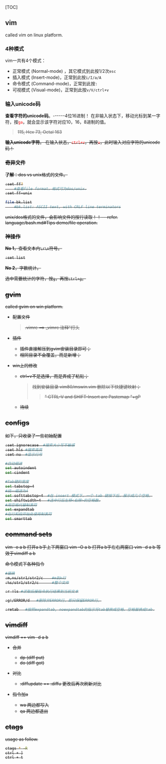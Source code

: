 [TOC]

## vim

called vim on linux platform.

### 4种模式

vim一共有4个模式：

- 正常模式 (Normal-mode) ，其它模式到此按1/2次`esc`
- 插入模式 (Insert-mode)，正常到此按`i/I/a/A`
- 命令模式 (Command-mode)，正常到此按`:`
- 可视模式 (Visual-mode)，正常到此按`v/V/ctrl+v`



### 输入unicode码

**查看字符的unicode码**。------4位16进制！
在非输入状态下，移动光标到某一字符，按<font color=red>`ga`</font>，就会显示该字符对应10，16，8进制的值。

> <s>  115,  Hex 73,  Octal 163

**输入unicode字符**。
在输入状态，<font color=red>`ctrl+v`</font>，再按<font color=red>`u`</font>，此时输入对应字符的unicode码！



### 奇异文件

**了解**：dos vs unix格式的文件。

```bash
:set ff?
	#查看file format，格式可为dos/unix.
:set ff=unix

file bk.list
	#bk.list: ASCII text, with CRLF line terminators
```

unix/dos格式的文件，会影响文件的按行读取！！---refer. language/bash.md#Tips demo/file operation.





### 神操作

**No 1**，查看文本内`\r\n`符号。

```bash
:set list
```



**No 2**，字数统计。

选中需要统计的字符，按`g`，再按`ctrl+g`。







## gvim

called gvim on win platform.

- 配置文件
	> .vimrc ==> _vimrc
	> 注释"打头

- 插件
	- 插件直接解压到gvim安装目录即可；
	- 相同目录不会覆盖，而是新增；

- win上的修改
	- ctrl+v不是选择，而是弄成了粘贴；
		> 找到安装目录 vim80/mswin.vim 删除以下快捷键映射； 
		>> " CTRL-V and SHIFT-Insert are Pastemap 
		>> <C-V> "+gP
	- 待续


## configs
如下，只收录了一些初始配置
```bash
:set ignorecase  #搜索大小写不敏感
:set hls #搜索高亮
:set nu  #显示行号

#自动缩进
set autoindent
set cindent

#Tab键的宽度
set tabstop=4
#统一缩进为4
set softtabstop=4  #在 insert 模式下，一个 tab 键按下后，展示成几个空格。
set shiftwidth=4   #选中行后左移<右移>的空格数.
#用空格代替制表符
set expandtab
#在行和段开始处使用制表符
set smarttab

```

## command sets
vim -o a b 打开a b于上下两窗口
vim -O a b 打开a b于左右两窗口
vim -d a b 等效于vimdiff a b

命令模式下各种指令
```bash
#替换
:m,ns/str1/str2/c    #m到n行
:%s/str1/str2/c      #整个文件

:r !ls #读取后接指令执行结果到当前文本

:g!/ERROR/d   #删除非ERROR行，即只保留ERROR行。

:retab   #按照expandtab, noexpandtab的指示将tab替换成空格、空格替换成tab.
```



## vimdiff

vimdiff == vim -d a b

- 合并
    - dp (diff put)
    - do (diff got)

- 对比
    - :diffupdate == :diffu 更改后再次刷新对比

- 指令加a
    - wa 两边都写入
    - qa 两边都退出


## ctags

usage as follow.

```bash
ctags * -R
ctrl + ]
ctrl + t
```


